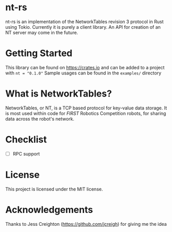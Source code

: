 # nt-rs
nt-rs is an implementation of the NetworkTables revision 3 protocol in Rust using Tokio.
Currently it is purely a client library. An API for creation of an NT server may come in the future.

# Getting Started
This library can be found on https://crates.io and can be added to a project with `nt = "0.1.0"`
Sample usages can be found in the `examples/` directory

# What is NetworkTables?
NetworkTables, or NT, is a TCP based protocol for key-value data storage. It is most used within code for _FIRST_ Robotics Competition robots, for sharing data across the robot's network.

# Checklist 
- [ ] RPC support

# License
This project is licensed under the MIT license.

# Acknowledgements
Thanks to Jess Creighton (https://github.com/jcreigh) for giving me the idea